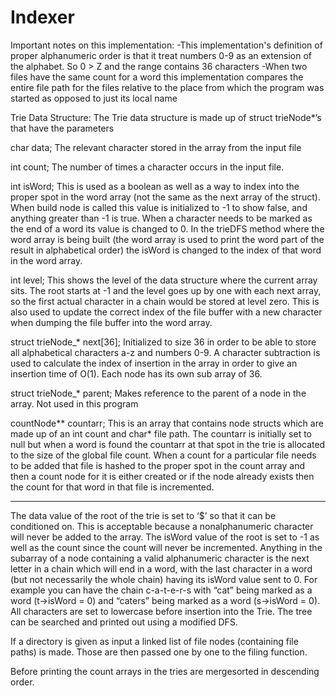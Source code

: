 # Indexer

Important notes on this implementation:
	-This implementation's definition of proper alphanumeric order is that it treat numbers 0-9 as an extension of the alphabet. So 0 > Z and the range contains 36 characters
	-When two files have the same count for a word this implementation compares the entire file path for the files relative to the place from which the program was started as opposed to just its local name
	
Trie Data Structure: The Trie data structure is made up of struct trieNode*’s that have the parameters

char data; The relevant character stored in the array from the input file

int count; The number of times a character occurs in the input file.

int isWord; This is used as a boolean as well as a way to index into the proper spot in the word array (not the same as the next array of the struct). When build node is called this value is initialized to -1 to show false, and anything greater than -1 is true. When a character needs to be marked as the end of a word its value is changed to 0. In the trieDFS method where the word array is being built (the word array is used to print the word part of the result in alphabetical order) the isWord is changed to the index of that word in the word array.

int level; This shows the level of the data structure where the current array sits. The root starts at -1 and the level goes up by one with each next array, so the first actual character in a chain would be stored at level zero. This is also used to update the correct index of the file buffer with a new character when dumping the file buffer into the word array.

struct trieNode_* next[36]; Initialized to size 36 in order to be able to store all alphabetical characters a-z and numbers 0-9. A character subtraction is used to calculate the index of insertion in the array in order to give an insertion time of O(1). Each node has its own sub array of 36.

struct trieNode_* parent; Makes reference to the parent of a node in the array. Not used in this program

countNode** countarr; This is an array that contains node structs which are made up of an int count and char* file path. The countarr is initially set to null but when a word is found the countarr at that spot in the trie is allocated to the size of the global file count. When a count for a particular file needs to be added that file is hashed to the proper spot in the count array and then a count node for it is either created or if the node already exists then the count for that word in that file is incremented.

----------------------------------------------------------------------------------------------------------------------------

The data value of the root of the trie is set to ‘$’ so that it can be conditioned on. This is acceptable because a nonalphanumeric character will never be added to the array. The isWord value of the root is set to -1 as well as the count since the count will never be incremented. Anything in the subarray of a node containing a valid alphanumeric character is the next letter in a chain which will end in a word, with the last character in a word (but not necessarily the whole chain) having its isWord value sent to 0. For example you can have the chain c-a-t-e-r-s with “cat” being marked as a word (t->isWord = 0) and “caters” being marked as a word (s->isWord = 0). All characters are set to lowercase before insertion into the Trie. The tree can be searched and printed out using a modified DFS.

If a directory is given as input a linked list of file nodes (containing file paths) is made. Those are then passed one by one to the filing function.

Before printing the count arrays in the tries are mergesorted in descending order.
